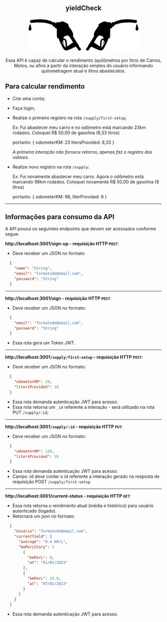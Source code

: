 <div align="center">

## yieldCheck

<img src="./img/bombagun2.svg" width="180px">
<img src="./img/bombagun2_2.png" width="180px">

Essa API é capaz de calcular o rendimento (quilômetros por litro) de Carros, Motos, ou afins a partir da interação simples do usuário informando quilometragem atual e litros abastecidos.

</div>

## Para calcular rendimento
  - Crie uma conta;
  - Faça login;
  - Realize o primeiro registro na rota `/supply/first-setup`;

    Ex: Fui abastecer meu carro e no odômetro está marcando 23km rodados.
    Coloquei R$ 50,00 de gasolina (8,33 litros)

    portanto: { odometerKM: 23 litersProvided: 8,33 }

    _A primeira interação não fornece retorno, apenas faz o registro dos valores._

  - Realize novo registro na rota `/supply`:

    Ex: Fui novamente abastecer meu carro. Agora o odômetro está marcando 98km rodados. Coloquei novamente R$ 50,00 de gasolina (8 litros)

    portanto: { odometerKM: 98, literProvided: 8 }

---

## Informações para consumo da API

A API possui os seguintes endpoints que devem ser acessados conforme segue:

**http://localhost:3001/sign-up - requisição HTTP `POST`**:
  - Deve receber um JSON no formato

```json
  {
    "name": "String",
    "email": "formatode@email.com",
    "password": "String"
  }
```
---

**http://localhost:3001/sign - requisição HTTP `POST`**:
  - Deve receber um JSON no formato:

```json
  {
    "email": "formatode@email.com",
    "password": "String"
  }
```
  - Essa rota gera um Token JWT.
---

**http://localhost:3001`/supply/first-setup` - requisição HTTP `POST`**:
  - Deve receber um JSON no formato:

```json
  {
    "odometerKM": 20,
    "litersProvided": 10
  }
```
  - Essa rota demanda autenticação JWT para acesso.
  - Essa rota retorna um `_id` referente a interação - será utilizado na rota PUT `/supply/:id`;
---

**http://localhost:3001`/supply/:id` - requisição HTTP `PUT`**:
  - Deve receber um JSON no formato:

```json
  {
    "odometerKM": 120,
    "litersProvided": 10
  }
```
  - Essa rota demanda autenticação JWT para acesso.
  - Campo :id deve conter o id referente a interação gerado na resposta de requisição POST `/supply/first-setup`
---

**http://localhost:3001/current-status - requisição HTTP `GET`**:
  - Essa rota retorna o rendimento atual (média e histórico) para usuário autenticado (logado).
  - Retornará um json no formato:

```json
  {
    "Usuário": "formatode@email.com",
    "currentYield": {
      "average": "9.4 KM/L",
      "kmPerLStory": [
        {
          "kmPerL": 8,
          "at": "01/01/2023"
        },
        {
          "kmPerL": 10.8,
          "at": "07/01/2023"
        }
      ]
    }
  }
```
  - Essa rota demanda autenticação JWT para acesso.
